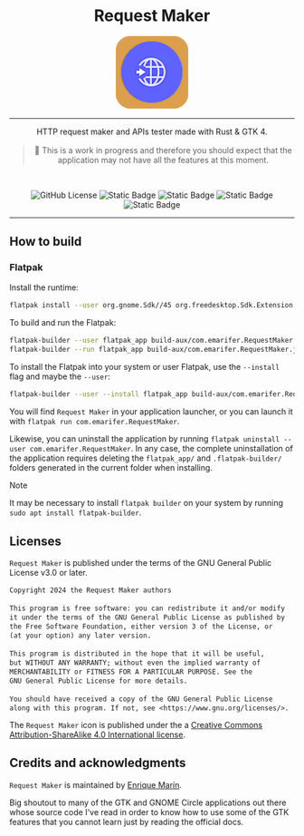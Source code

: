 <div align="center">
  
<h1 align="center">Request Maker</h1>

<img src="data/icons/com.emarifer.RequestMaker.png" width="128" height="128">

<hr />

<p style="margin-bottom: 16px;">
    HTTP request maker and APIs tester made with Rust & GTK 4.
</p>

> 🚧 This is a work in progress and therefore you should expect that the
> application may not have all the features at this moment.

<br />
  
![GitHub License](https://img.shields.io/github/license/emarifer/request-maker) ![Static Badge](https://img.shields.io/badge/Rust-%3E=1.77-orangered) ![Static Badge](https://img.shields.io/badge/GTK4-%3E=4.6-blue) ![Static Badge](https://img.shields.io/badge/GtkSourceView-%3E=5.4-blue) ![Static Badge](https://img.shields.io/badge/GLib-%3E=2.72-blue)

</div>

<hr />

## How to build

### Flatpak

Install the runtime:

```sh
flatpak install --user org.gnome.Sdk//45 org.freedesktop.Sdk.Extension.rust-stable//23.08
```

To build and run the Flatpak:

```sh
flatpak-builder --user flatpak_app build-aux/com.emarifer.RequestMaker.json
flatpak-builder --run flatpak_app build-aux/com.emarifer.RequestMaker.json request-maker
```

To install the Flatpak into your system or user Flatpak, use the `--install`
flag and maybe the `--user`:

```sh
flatpak-builder --user --install flatpak_app build-aux/com.emarifer.RequestMaker.json
```

You will find `Request Maker` in your application launcher, or you can launch it with
`flatpak run com.emarifer.RequestMaker`.

Likewise, you can uninstall the application by running `flatpak uninstall --user com.emarifer.RequestMaker`. In any case, the complete uninstallation of the application requires deleting the `flatpak_app/` and `.flatpak-builder/` folders generated in the current folder when installing.

>[!NOTE]
>It may be necessary to install `flatpak builder` on your system by running `sudo apt install flatpak-builder`.

## Licenses

`Request Maker` is published under the terms of the GNU General Public License v3.0 or later.

```
Copyright 2024 the Request Maker authors

This program is free software: you can redistribute it and/or modify
it under the terms of the GNU General Public License as published by
the Free Software Foundation, either version 3 of the License, or
(at your option) any later version.

This program is distributed in the hope that it will be useful,
but WITHOUT ANY WARRANTY; without even the implied warranty of
MERCHANTABILITY or FITNESS FOR A PARTICULAR PURPOSE. See the
GNU General Public License for more details.

You should have received a copy of the GNU General Public License
along with this program. If not, see <https://www.gnu.org/licenses/>.
```
The `Request Maker` icon is published under the a [Creative Commons
Attribution-ShareAlike 4.0 International license][ccbysa].

## Credits and acknowledgments

`Request Maker` is maintained by [Enrique Marín][emarifer].

Big shoutout to many of the GTK and GNOME Circle applications out there whose
source code I've read in order to know how to use some of the GTK features that
you cannot learn just by reading the official docs.

[ccbysa]: https://creativecommons.org/licenses/by-sa/4.0/
[emarifer]: https://github.com/emarifer